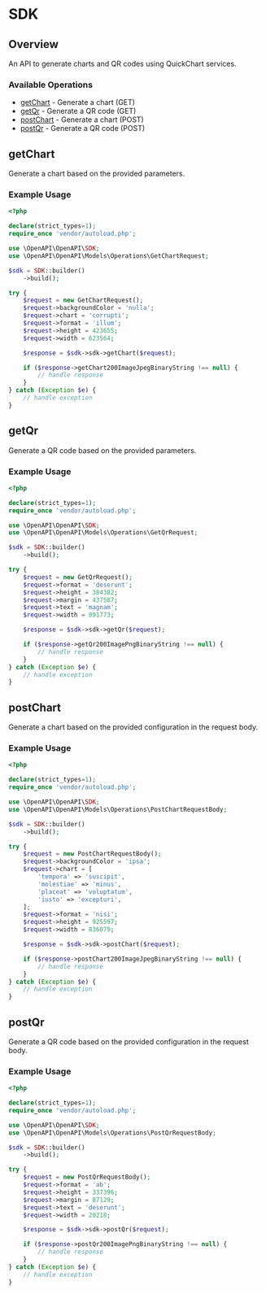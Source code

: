 # SDK

## Overview

An API to generate charts and QR codes using QuickChart services.

### Available Operations

* [getChart](#getchart) - Generate a chart (GET)
* [getQr](#getqr) - Generate a QR code (GET)
* [postChart](#postchart) - Generate a chart (POST)
* [postQr](#postqr) - Generate a QR code (POST)

## getChart

Generate a chart based on the provided parameters.

### Example Usage

```php
<?php

declare(strict_types=1);
require_once 'vendor/autoload.php';

use \OpenAPI\OpenAPI\SDK;
use \OpenAPI\OpenAPI\Models\Operations\GetChartRequest;

$sdk = SDK::builder()
    ->build();

try {
    $request = new GetChartRequest();
    $request->backgroundColor = 'nulla';
    $request->chart = 'corrupti';
    $request->format = 'illum';
    $request->height = 423655;
    $request->width = 623564;

    $response = $sdk->sdk->getChart($request);

    if ($response->getChart200ImageJpegBinaryString !== null) {
        // handle response
    }
} catch (Exception $e) {
    // handle exception
}
```

## getQr

Generate a QR code based on the provided parameters.

### Example Usage

```php
<?php

declare(strict_types=1);
require_once 'vendor/autoload.php';

use \OpenAPI\OpenAPI\SDK;
use \OpenAPI\OpenAPI\Models\Operations\GetQrRequest;

$sdk = SDK::builder()
    ->build();

try {
    $request = new GetQrRequest();
    $request->format = 'deserunt';
    $request->height = 384382;
    $request->margin = 437587;
    $request->text = 'magnam';
    $request->width = 891773;

    $response = $sdk->sdk->getQr($request);

    if ($response->getQr200ImagePngBinaryString !== null) {
        // handle response
    }
} catch (Exception $e) {
    // handle exception
}
```

## postChart

Generate a chart based on the provided configuration in the request body.

### Example Usage

```php
<?php

declare(strict_types=1);
require_once 'vendor/autoload.php';

use \OpenAPI\OpenAPI\SDK;
use \OpenAPI\OpenAPI\Models\Operations\PostChartRequestBody;

$sdk = SDK::builder()
    ->build();

try {
    $request = new PostChartRequestBody();
    $request->backgroundColor = 'ipsa';
    $request->chart = [
        'tempora' => 'suscipit',
        'molestiae' => 'minus',
        'placeat' => 'voluptatum',
        'iusto' => 'excepturi',
    ];
    $request->format = 'nisi';
    $request->height = 925597;
    $request->width = 836079;

    $response = $sdk->sdk->postChart($request);

    if ($response->postChart200ImageJpegBinaryString !== null) {
        // handle response
    }
} catch (Exception $e) {
    // handle exception
}
```

## postQr

Generate a QR code based on the provided configuration in the request body.

### Example Usage

```php
<?php

declare(strict_types=1);
require_once 'vendor/autoload.php';

use \OpenAPI\OpenAPI\SDK;
use \OpenAPI\OpenAPI\Models\Operations\PostQrRequestBody;

$sdk = SDK::builder()
    ->build();

try {
    $request = new PostQrRequestBody();
    $request->format = 'ab';
    $request->height = 337396;
    $request->margin = 87129;
    $request->text = 'deserunt';
    $request->width = 20218;

    $response = $sdk->sdk->postQr($request);

    if ($response->postQr200ImagePngBinaryString !== null) {
        // handle response
    }
} catch (Exception $e) {
    // handle exception
}
```
